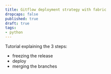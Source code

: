 ```yaml
---
title: Gitflow deployment strategy with fabric
dropcaps: false
published: true
draft: true
tags:
- python
---
```


Tutorial explaining the 3 steps:
- freezing the release
- deploy
- merging the branches 
